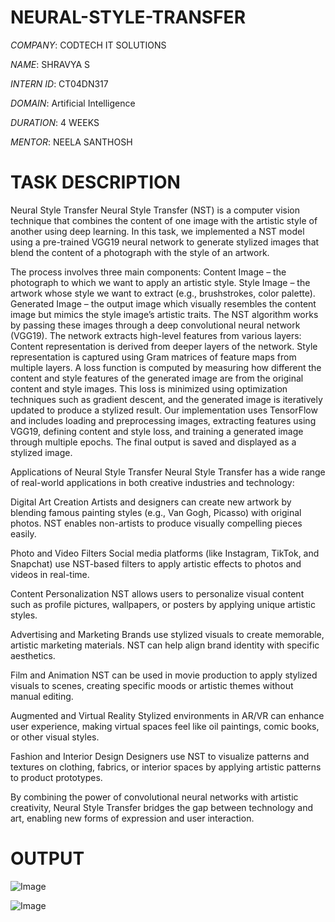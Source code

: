 # NEURAL-STYLE-TRANSFER

*COMPANY*: CODTECH IT SOLUTIONS

*NAME*: SHRAVYA S

*INTERN ID*: CT04DN317

*DOMAIN*: Artificial Intelligence

*DURATION*: 4 WEEKS

*MENTOR*: NEELA SANTHOSH

# TASK DESCRIPTION

 Neural Style Transfer
Neural Style Transfer (NST) is a computer vision technique that combines the content of one image with the artistic style of another using deep learning. In this task, we implemented a NST model using a pre-trained VGG19 neural network to generate stylized images that blend the content of a photograph with the style of an artwork.

The process involves three main components:
Content Image – the photograph to which we want to apply an artistic style.
Style Image – the artwork whose style we want to extract (e.g., brushstrokes, color palette).
Generated Image – the output image which visually resembles the content image but mimics the style image’s artistic traits.
The NST algorithm works by passing these images through a deep convolutional neural network (VGG19). The network extracts high-level features from various layers:
Content representation is derived from deeper layers of the network.
Style representation is captured using Gram matrices of feature maps from multiple layers.
A loss function is computed by measuring how different the content and style features of the generated image are from the original content and style images. This loss is minimized using optimization techniques such as gradient descent, and the generated image is iteratively updated to produce a stylized result.
Our implementation uses TensorFlow and includes loading and preprocessing images, extracting features using VGG19, defining content and style loss, and training a generated image through multiple epochs. The final output is saved and displayed as a stylized image.

Applications of Neural Style Transfer
Neural Style Transfer has a wide range of real-world applications in both creative industries and technology:

Digital Art Creation
Artists and designers can create new artwork by blending famous painting styles (e.g., Van Gogh, Picasso) with original photos. NST enables non-artists to produce visually compelling pieces easily.

Photo and Video Filters
Social media platforms (like Instagram, TikTok, and Snapchat) use NST-based filters to apply artistic effects to photos and videos in real-time.

Content Personalization
NST allows users to personalize visual content such as profile pictures, wallpapers, or posters by applying unique artistic styles.

Advertising and Marketing
Brands use stylized visuals to create memorable, artistic marketing materials. NST can help align brand identity with specific aesthetics.

Film and Animation
NST can be used in movie production to apply stylized visuals to scenes, creating specific moods or artistic themes without manual editing.

Augmented and Virtual Reality
Stylized environments in AR/VR can enhance user experience, making virtual spaces feel like oil paintings, comic books, or other visual styles.

Fashion and Interior Design
Designers use NST to visualize patterns and textures on clothing, fabrics, or interior spaces by applying artistic patterns to product prototypes.

By combining the power of convolutional neural networks with artistic creativity, Neural Style Transfer bridges the gap between technology and art, enabling new forms of expression and user interaction.

# OUTPUT 

![Image](https://github.com/user-attachments/assets/b3a23e69-16fe-495d-87e4-1ba7f10817ee)

![Image](https://github.com/user-attachments/assets/67fe0055-7483-4f81-a025-dc7981d07295)
